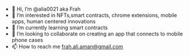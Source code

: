 - 👋 Hi, I’m @alia0021 aka Frah
- 👀 I’m interested in NFTs,smart contracts, chrome extensions, mobile apps, human centered innovations
- 🌱 I’m currently learning smart contracts
- 💞️ I’m looking to collaborate on creating an app that connects to mobile phone cases
- 📫 How to reach me frah.ali.aman@gmail.com

<!---
alia0021/alia0021 is a ✨ special ✨ repository because its `README.md` (this file) appears on your GitHub profile.
You can click the Preview link to take a look at your changes.
--->
